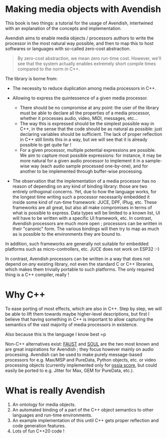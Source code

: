 # Making media objects with Avendish

This book is two things: a tutorial for the usage of Avendish, intertwined with 
an explanation of the concepts and implementation.

Avendish aims to enable media objects / processors authors to write the processor in the most natural way possible, and then to map this to host softwares or languages with so-called zero-cost abstraction.

> By zero-cost abstraction, we mean zero run-time cost. However, we'll see that the system actually enables extremely short compile times compared to the norm in C++.

The library is borne from:

- The necessity to reduce duplication among media processors in C++. 

- Allowing to express the quintessence of a given media processor.
    * There should be no compromise at any point: the user of the library must be able 
      to declare all the properties of a media processor, whether it processes audio, video, MIDI, messages, etc...
    * The way this is expressed should be the simplest possible way in C++, in the sense that the code should be as natural as possible: just declaring variables should be sufficient. The lack of proper reflection in C++ still limits this in a way, but we will see that it is already possible to get quite far !
    * For a given processor, multiple potential expressions are possible. We aim to capture most possible expressions: for instance, it may be more natural for a given audio processor to implement it in a sample-wise way (each audio sample processed one-by-one), and for another to be implemented through buffer-wise processing.
  
- The observation that the implementation of a media processor has no reason of depending on any kind of binding library: those are two entirely orthogonal concerns. Yet, due to how the language works, for the longest time writing such a processor necessarily embedded it inside some kind of run-time framework: JUCE, DPF, iPlug, etc. These frameworks are all great, but also all make compromises in terms of what is possible to express. Data types will be limited to a known list, UI will have to be written with a specific UI framework, etc. In contrast, Avendish processors are much more open ; processors can be written in their "canonic" form. The various bindings will then try to map as much as is possible to the environments they are bound to.

In addition, such frameworks are generally not suitable for embedded platforms such as micro-controllers, etc. JUCE does not work on ESP32 :-) 

In contrast, Avendish processors can be written in a way that does not depend on *any* existing library, not even the standard C or C++ libraries, which makes them trivially portable to such platforms. The only required thing is a C++ compiler, really !

# Why C++

To ease porting of most effects, which are also in C++. Step by step, we will be able to lift them towards maybe higher-level descriptions, but first I believe that having something in C++ is important to allow capturing the semantics of the vast majority of media processors in existence.

Also because this is the language I know best =p

Non-C++ alternatives exist: [FAUST](https://faust.grame.fr/) and [SOUL](https://soul.dev/) are the two most known and are great inspirations for Avendish ; they focus however mainly on audio processing. Avendish can be used to make purely message-based processors for e.g. Max/MSP and PureData, Python objects, etc. or video processing objects (currently implemented only for [ossia score](https://ossia.io), but could easily be ported to e.g. Jitter for Max, GEM for PureData, etc.).

# What is really Avendish

1. An ontology for media objects.
2. An automated binding of a part of the C++ object semantics to other languages and run-time environments.
3. An example implementation of this until C++ gets proper reflection and code generation features.
4. Lots of fun C++20 code !